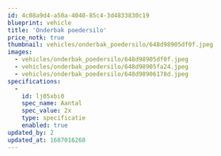 ```yaml
---
id: 4c08a9d4-a50a-4040-85c4-3d4833830c19
blueprint: vehicle
title: 'Onderbak poedersilo'
price_notk: true
thumbnail: vehicles/onderbak_poedersilo/648d98905df0f.jpeg
images:
  - vehicles/onderbak_poedersilo/648d98905df0f.jpeg
  - vehicles/onderbak_poedersilo/648d98905fa24.jpeg
  - vehicles/onderbak_poedersilo/648d98906178d.jpeg
specifications:
  -
    id: lj05xbi0
    spec_name: Aantal
    spec_value: 2x
    type: specificatie
    enabled: true
updated_by: 2
updated_at: 1687016268
---
```

